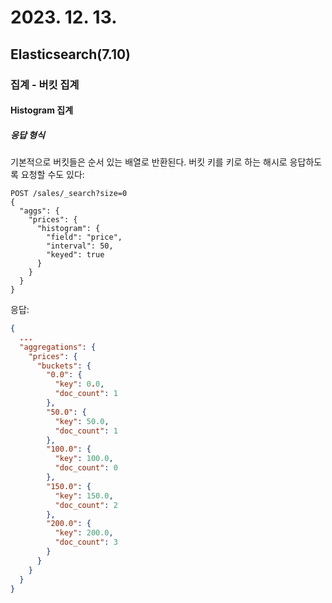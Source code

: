 # 2023. 12. 13.

## Elasticsearch(7.10)

### 집계 - 버킷 집계

#### Histogram 집계

##### 응답 형식

기본적으로 버킷들은 순서 있는 배열로 반환된다. 버킷 키를 키로 하는 해시로 응답하도록 요청할 수도 있다:

```http
POST /sales/_search?size=0
{
  "aggs": {
    "prices": {
      "histogram": {
        "field": "price",
        "interval": 50,
        "keyed": true
      }
    }
  }
}
```

응답:

```json
{
  ...
  "aggregations": {
    "prices": {
      "buckets": {
        "0.0": {
          "key": 0.0,
          "doc_count": 1
        },
        "50.0": {
          "key": 50.0,
          "doc_count": 1
        },
        "100.0": {
          "key": 100.0,
          "doc_count": 0
        },
        "150.0": {
          "key": 150.0,
          "doc_count": 2
        },
        "200.0": {
          "key": 200.0,
          "doc_count": 3
        }
      }
    }
  }
}
```

